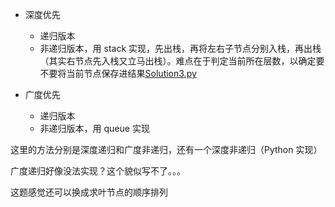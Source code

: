 - 深度优先

  - 递归版本
  - 非递归版本，用 stack 实现，先出栈，再将左右子节点分别入栈，再出栈（其实右节点先入栈又立马出栈）。难点在于判定当前所在层数，以确定要不要将当前节点保存进结果[Solution3.py](./Solution3.py)

- 广度优先

  - 递归版本
  - 非递归版本，用 queue 实现

这里的方法分别是深度递归和广度非递归，还有一个深度非递归（Python 实现）

广度递归好像没法实现？这个貌似写不了。。。

这题感觉还可以换成求叶节点的顺序排列

